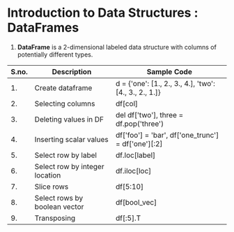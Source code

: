 # Introduction to Data Structures : DataFrames

1. **DataFrame** is a 2-dimensional labeled data structure with columns of potentially different types.


| S.no. | Description                    | Sample Code                                                |
|-------|--------------------------------|------------------------------------------------------------|
| 1.    | Create dataframe               | d = {'one': [1., 2., 3., 4.],     'two': [4., 3., 2., 1.]} |
| 2.    | Selecting columns              | df[col]                                                    |
| 3.    | Deleting values in DF          | del df['two'], three = df.pop('three')                     |
| 4.    | Inserting scalar values        | df['foo'] = 'bar', df['one_trunc'] = df['one'][:2]         |
| 5.    | Select row by label            | df.loc[label]                                              |
| 6.    | Select row by integer location | df.iloc[loc]                                               |
| 7.    | Slice rows                     | df[5:10]                                                   |
| 8.    | Select rows by boolean vector  | df[bool_vec]                                               |
| 9.    | Transposing                    | df[:5].T                                                   |
